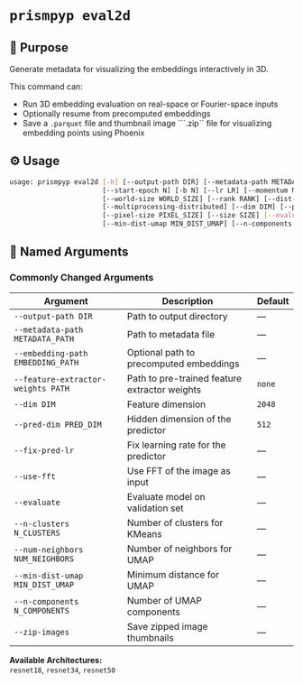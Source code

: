 # `prismpyp eval2d`

## 🧠 Purpose
Generate metadata for visualizing the embeddings interactively in 3D.

This command can:
- Run 3D embedding evaluation on real-space or Fourier-space inputs  
- Optionally resume from precomputed embeddings  
- Save a ```.parquet``` file and thumbnail image ```.zip`` file for visualizing embedding points using Phoenix

## ⚙️ Usage
```bash
usage: prismpyp eval2d [-h] [--output-path DIR] [--metadata-path METADATA_PATH] [--embedding-path [EMBEDDING_PATH]] [-a ARCH] [-j N] [--epochs N]
                       [--start-epoch N] [-b N] [--lr LR] [--momentum M] [--wd W] [-p N] [--resume PATH] [--feature-extractor-weights PATH]
                       [--world-size WORLD_SIZE] [--rank RANK] [--dist-url DIST_URL] [--dist-backend DIST_BACKEND] [--seed SEED] [--gpu GPU]
                       [--multiprocessing-distributed] [--dim DIM] [--pred-dim PRED_DIM] [--fix-pred-lr] [--use-fft] [--downsample DOWNSAMPLE]
                       [--pixel-size PIXEL_SIZE] [--size SIZE] [--evaluate] [--n-clusters N_CLUSTERS] [--num-neighbors NUM_NEIGHBORS]
                       [--min-dist-umap MIN_DIST_UMAP] [--n-components N_COMPONENTS] [--nextpyp-preproc NEXTPYP_PREPROC] [--zip-images]
```

## 🧩 Named Arguments

### Commonly Changed Arguments
| Argument | Description | Default |
|-----------|--------------|----------|
| `--output-path DIR` | Path to output directory | — |
| `--metadata-path METADATA_PATH` | Path to metadata file | — |
| `--embedding-path EMBEDDING_PATH` | Optional path to precomputed embeddings | — |
| `--feature-extractor-weights PATH` | Path to pre-trained feature extractor weights | `none` |
| `--dim DIM` | Feature dimension | `2048` |
| `--pred-dim PRED_DIM` | Hidden dimension of the predictor | `512` |
| `--fix-pred-lr` | Fix learning rate for the predictor | — |
| `--use-fft` | Use FFT of the image as input | — |
| `--evaluate` | Evaluate model on validation set | — |
| `--n-clusters N_CLUSTERS` | Number of clusters for KMeans | — |
| `--num-neighbors NUM_NEIGHBORS` | Number of neighbors for UMAP | — |
| `--min-dist-umap MIN_DIST_UMAP` | Minimum distance for UMAP | — |
| `--n-components N_COMPONENTS` | Number of UMAP components | — |
| `--zip-images` | Save zipped image thumbnails | — |

**Available Architectures:**  
`resnet18`, `resnet34`, `resnet50`

